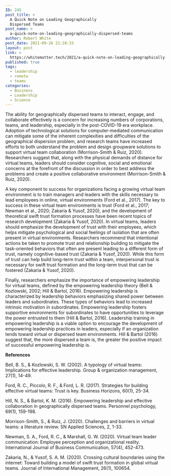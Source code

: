 ```yaml
---
ID: 245
post_title: >
  A Quick Note on Leading Geographically
  Dispersed Teams
post_name: >
  a-quick-note-on-leading-geographically-dispersed-teams
author: Robert White
post_date: 2021-09-26 21:28:33
layout: post
link: >
  https://whitematter.tech/2021/a-quick-note-on-leading-geographically-dispersed-teams/
published: true
tags:
  - leadership
  - remote
  - teams
categories:
  - Business
  - Leadership
  - Science
---
```

<!-- wp:paragraph {"dropCap":true} -->

<p class="has-drop-cap">
  The ability for geographically dispersed teams to interact, engage, and collaborate effectively is a concern for increasing numbers of corporations, teams, and leadership, especially in the post-COVID-19 era workplace. Adoption of technological solutions for computer-mediated communication can mitigate some of the inherent complexities and difficulties of the geographical dispersion problem, and research teams have increased efforts to both understand the problem and design groupware solutions to support virtual team collaboration (Morrison-Smith & Ruiz, 2020). Researchers suggest that, along with the physical demands of distance for virtual teams, leaders should consider cognitive, social and emotional concerns at the forefront of the discussion in order to best address the problems and create a positive collaborative environment (Morrison-Smith & Ruiz, 2020).
</p>

<!-- /wp:paragraph -->

<!-- wp:paragraph -->

A key component to success for organizations facing a growing virtual team environment is to train managers and leaders with the skills necessary to lead employees in online, virtual environments (Ford et al., 2017). The key to success in these virtual team environments is trust (Ford et al., 2017; Newman et al., 2020; Zakaria & Yusof, 2020), and the development of theoretical swift trust formation processes have been recent topics of research development (Zakaria & Yusof, 2020). In virtual teams, leaders should emphasize the development of trust with their employees, which helps mitigate psychological and social feelings of isolation that are often present in virtual environments. Researchers recommend that intentional actions be taken to promote trust and relationship building to mitigate the task-oriented behaviors that often are present leading to a different form of trust, namely cognitive-based trust (Zakaria & Yusof, 2020). While this form of trust can help build long-term trust within a team, interpersonal trust is necessary for swift trust formation and the long-term trust that can be fostered (Zakaria & Yusof, 2020).

<!-- /wp:paragraph -->

<!-- wp:paragraph -->

Finally, researchers emphasize the importance of empowering leadership for virtual teams, defined by the empowering leadership theory (Bell & Kozlowski, 2002; Hill & Bartol, 2016). Empowering leadership is characterized by leadership behaviors emphasizing shared power between leaders and subordinates. These types of behaviors lead to increased intrinsic motivation in subordinates. Empowering leadership fosters supportive environments for subordinates to have opportunities to leverage the power entrusted to them (Hill & Bartol, 2016). Leadership training in empowering leadership is a viable option to encourage the development of empowering leadership practices in leaders, especially if an organization tends toward virtual or dispersed team environments. Hill & Bartol (2016) suggest that, the more dispersed a team is, the greater the positive impact of successful empowering leadership is.

<!-- /wp:paragraph -->

<!-- wp:group -->

<div class="wp-block-group">
  <!-- wp:paragraph {"align":"center"} -->
  
  <p class="has-text-align-center">
    <strong>References</strong>
  </p>
  
  <!-- /wp:paragraph -->
  
  <!-- wp:paragraph -->
  
  <p>
    Bell, B. S., & Kozlowski, S. W. (2002). A typology of virtual teams: Implications for effective leadership. Group & organization management, 27(1), 14-49.
  </p>
  
  <!-- /wp:paragraph -->
  
  <!-- wp:paragraph -->
  
  <p>
    Ford, R. C., Piccolo, R. F., & Ford, L. R. (2017). Strategies for building effective virtual teams: Trust is key. Business Horizons, 60(1), 25-34.
  </p>
  
  <!-- /wp:paragraph -->
  
  <!-- wp:paragraph -->
  
  <p>
    Hill, N. S., & Bartol, K. M. (2016). Empowering leadership and effective collaboration in geographically dispersed teams. Personnel psychology, 69(1), 159-198.
  </p>
  
  <!-- /wp:paragraph -->
  
  <!-- wp:paragraph -->
  
  <p>
    Morrison-Smith, S., & Ruiz, J. (2020). Challenges and barriers in virtual teams: a literature review. SN Applied Sciences, 2, 1-33.
  </p>
  
  <!-- /wp:paragraph -->
  
  <!-- wp:paragraph -->
  
  <p>
    Newman, S. A., Ford, R. C., & Marshall, G. W. (2020). Virtual team leader communication: Employee perception and organizational reality. International Journal of Business Communication, 57(4), 452-473.
  </p>
  
  <!-- /wp:paragraph -->
  
  <!-- wp:paragraph -->
  
  <p>
    Zakaria, N., & Yusof, S. A. M. (2020). Crossing cultural boundaries using the internet: Toward building a model of swift trust formation in global virtual teams. Journal of International Management, 26(1), 100654.
  </p>
  
  <!-- /wp:paragraph -->
</div>

<!-- /wp:group -->